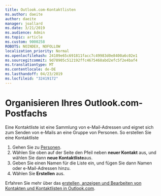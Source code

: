 ```yaml
---
title: Outlook.com-Kontaktlisten
ms.author: daeite
author: daeite
manager: joallard
ms.date: 3/21/2019
ms.audience: Admin
ms.topic: article
ms.custom: 9000258
ROBOTS: NOINDEX, NOFOLLOW
localization_priority: Normal
ms.openlocfilehash: 24109e65c691811facc7c49983d0e8400a6c02e1
ms.sourcegitcommit: 9d78905c512192ffc4675468abd2efc5f2e4baf4
ms.translationtype: MT
ms.contentlocale: de-DE
ms.lasthandoff: 04/23/2019
ms.locfileid: "32419172"
---
```

# <a name="organizing-your-outlookcom-mailbox"></a>Organisieren Ihres Outlook.com-Postfachs

Eine Kontaktliste ist eine Sammlung von e-Mail-Adressen und eignet sich zum Senden von e-Mails an eine Gruppe von Personen. So erstellen Sie eine Kontaktliste

1. Gehen Sie zu [Personen](https://outlook.live.com/people/).
1. Wählen Sie oben auf der Seite den Pfeil neben **neuer Kontakt** aus, und wählen Sie dann **neue Kontaktliste**aus.
1. Geben Sie einen Namen für die Liste ein, und fügen Sie dann Namen oder e-Mail-Adressen hinzu.
1. Wählen Sie **Erstellen** aus.

Erfahren Sie mehr über das [erstellen, anzeigen und Bearbeiten von Kontakten und Kontaktlisten in Outlook.com](https://support.office.com/article/5b909158-036e-4820-92f7-2a27f57b9f01).
